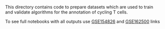 This directory contains code to prepare datasets which are used to train and validate algorithms for the annotation of cycling T cells.


To see full notebooks with all outputs use [GSE154826](https://colab.research.google.com/drive/1LJonv1mS6x669-1pbkUtm8g0pT0UCBTP#scrollTo=d596243a-a87e-4d02-aac2-37b45e56baa0) and [GSE162500](https://colab.research.google.com/drive/1HHTElRy1M-RjgtHQ86Ea1P51TlRc_49u) links

